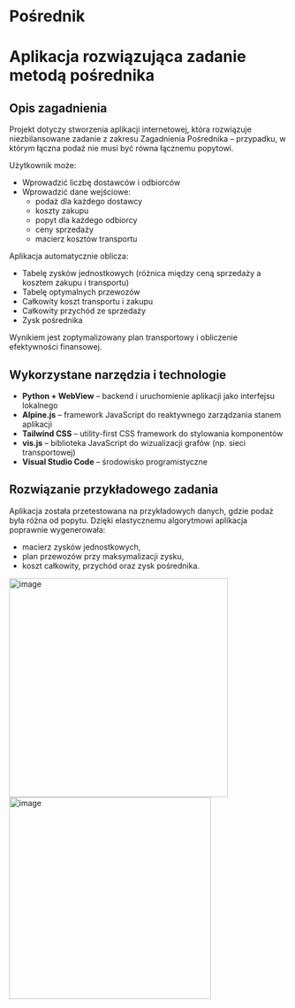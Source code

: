 # Pośrednik
# Aplikacja rozwiązująca zadanie metodą pośrednika 

## Opis zagadnienia
Projekt dotyczy stworzenia aplikacji internetowej, która rozwiązuje niezbilansowane zadanie z zakresu Zagadnienia Pośrednika – przypadku, w którym łączna podaż nie musi być równa łącznemu popytowi.

Użytkownik może:
- Wprowadzić liczbę dostawców i odbiorców
- Wprowadzić dane wejściowe:  
  - podaż dla każdego dostawcy  
  - koszty zakupu  
  - popyt dla każdego odbiorcy  
  - ceny sprzedaży  
  - macierz kosztów transportu  

Aplikacja automatycznie oblicza:
- Tabelę zysków jednostkowych (różnica między ceną sprzedaży a kosztem zakupu i transportu)
- Tabelę optymalnych przewozów
- Całkowity koszt transportu i zakupu
- Całkowity przychód ze sprzedaży
- Zysk pośrednika

Wynikiem jest zoptymalizowany plan transportowy i obliczenie efektywności finansowej.

## Wykorzystane narzędzia i technologie

- **Python + WebView** – backend i uruchomienie aplikacji jako interfejsu lokalnego
- **Alpine.js** – framework JavaScript do reaktywnego zarządzania stanem aplikacji
- **Tailwind CSS** – utility-first CSS framework do stylowania komponentów
- **vis.js** – biblioteka JavaScript do wizualizacji grafów (np. sieci transportowej)
- **Visual Studio Code** – środowisko programistyczne

## Rozwiązanie przykładowego zadania

Aplikacja została przetestowana na przykładowych danych, gdzie podaż była różna od popytu. Dzięki elastycznemu algorytmowi aplikacja poprawnie wygenerowała:
- macierz zysków jednostkowych,
- plan przewozów przy maksymalizacji zysku,
- koszt całkowity, przychód oraz zysk pośrednika.
<img width="396" alt="image" src="https://github.com/user-attachments/assets/90be5851-c4de-464d-b3db-3e03d707f3c4" />
<img width="365" alt="image" src="https://github.com/user-attachments/assets/09a1853e-b288-4de6-88db-eeb9aab63396" />



